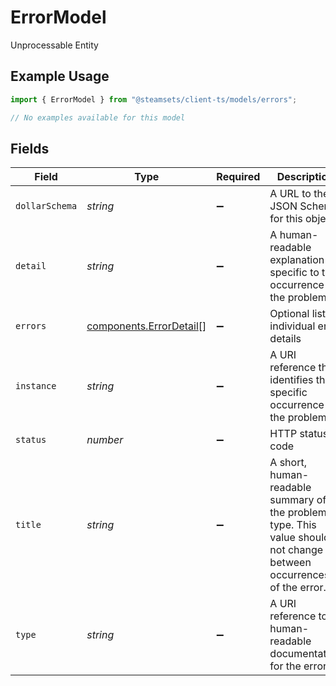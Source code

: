 # ErrorModel

Unprocessable Entity

## Example Usage

```typescript
import { ErrorModel } from "@steamsets/client-ts/models/errors";

// No examples available for this model
```

## Fields

| Field                                                                                                               | Type                                                                                                                | Required                                                                                                            | Description                                                                                                         | Example                                                                                                             |
| ------------------------------------------------------------------------------------------------------------------- | ------------------------------------------------------------------------------------------------------------------- | ------------------------------------------------------------------------------------------------------------------- | ------------------------------------------------------------------------------------------------------------------- | ------------------------------------------------------------------------------------------------------------------- |
| `dollarSchema`                                                                                                      | *string*                                                                                                            | :heavy_minus_sign:                                                                                                  | A URL to the JSON Schema for this object.                                                                           | http://localhost:8080/schemas/ErrorModel.json                                                                       |
| `detail`                                                                                                            | *string*                                                                                                            | :heavy_minus_sign:                                                                                                  | A human-readable explanation specific to this occurrence of the problem.                                            | Property foo is required but is missing.                                                                            |
| `errors`                                                                                                            | [components.ErrorDetail](../../models/components/errordetail.md)[]                                                  | :heavy_minus_sign:                                                                                                  | Optional list of individual error details                                                                           |                                                                                                                     |
| `instance`                                                                                                          | *string*                                                                                                            | :heavy_minus_sign:                                                                                                  | A URI reference that identifies the specific occurrence of the problem.                                             | https://example.com/error-log/abc123                                                                                |
| `status`                                                                                                            | *number*                                                                                                            | :heavy_minus_sign:                                                                                                  | HTTP status code                                                                                                    | 400                                                                                                                 |
| `title`                                                                                                             | *string*                                                                                                            | :heavy_minus_sign:                                                                                                  | A short, human-readable summary of the problem type. This value should not change between occurrences of the error. | Bad Request                                                                                                         |
| `type`                                                                                                              | *string*                                                                                                            | :heavy_minus_sign:                                                                                                  | A URI reference to human-readable documentation for the error.                                                      | https://example.com/errors/example                                                                                  |